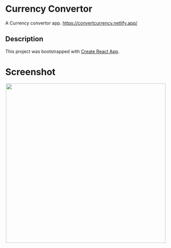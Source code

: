 # Currency Convertor

A Currency convertor app.
https://convertcurrency.netlify.app/

## Description

This project was bootstrapped with [Create React App](https://github.com/facebook/create-react-app).

# Screenshot
<p align="center">
  <img src="https://i.postimg.cc/cHbmhQKz/Capture.png" width=500>
</p>



